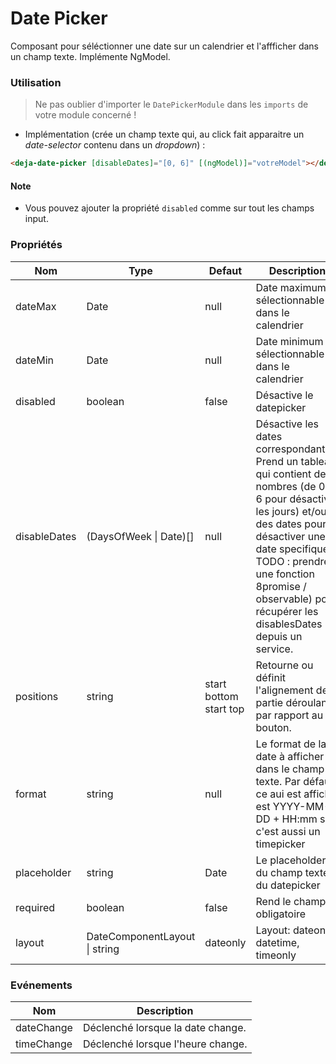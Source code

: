 # Date Picker
Composant pour séléctionner une date sur un calendrier et l'affficher dans un champ texte. Implémente NgModel.  

### Utilisation 
> Ne pas oublier d'importer le `DatePickerModule` dans les `imports` de votre module concerné !

  - Implémentation (crée un champ texte qui, au click fait apparaitre un *date-selector* contenu dans un *dropdown*) : 

```html
<deja-date-picker [disableDates]="[0, 6]" [(ngModel)]="votreModel"></deja-date-picker>
```

#### Note
 - Vous pouvez ajouter la propriété `disabled` comme sur tout les champs input.

### Propriétés

<table>
<thead>
<tr>
    <th>Nom</th>
    <th>Type</th>
    <th>Defaut</th>
    <th>Description</th>
</tr>
</thead>
<tbody>
<tr>
    <td>dateMax</td>
    <td>Date</td>
    <td>null</td>
    <td>Date maximum sélectionnable dans le calendrier</td>
</tr>
<tr>
    <td>dateMin</td>
    <td>Date</td>
    <td>null</td>
    <td>Date minimum sélectionnable dans le calendrier</td>
</tr>
<tr>
    <td>disabled</td>
    <td>boolean</td>
    <td>false</td>
    <td>Désactive le datepicker</td>
</tr>
<tr>
    <td>disableDates</td>
    <td>(DaysOfWeek | Date)[]</td>
    <td>null</td>
    <td>Désactive les dates correspondantes. Prend un tableau qui contient des nombres (de 0 à 6 pour désactiver les jours) et/ou des dates pour désactiver une date specifique. TODO : prendre une fonction 8promise / observable) pour récupérer les disablesDates depuis un service.</td>
</tr>
<tr>
    <td>positions</td>
    <td>string</td>
    <td>start bottom start top</td>
    <td>Retourne ou définit l'alignement de la partie déroulante par rapport au bouton.</td>
</tr>
<tr>
    <td>format</td>
    <td>string</td>
    <td>null</td>
    <td>Le format de la date à afficher dans le champ texte. Par défaut ce aui est affiché est YYYY-MM-DD + HH:mm si c'est aussi un timepicker</td>
</tr>
<tr>
    <td>placeholder</td>
    <td>string</td>
    <td>Date</td>
    <td>Le placeholder du champ texte du datepicker</td>
</tr>
<tr>
    <td>required</td>
    <td>boolean</td>
    <td>false</td>
    <td>Rend le champ obligatoire</td>
</tr>
<tr>
    <td>layout</td>
    <td>DateComponentLayout | string</td>
    <td>dateonly</td>
    <td>Layout: dateonly, datetime, timeonly</td>
</tr>
</tbody>
</table>

### Evénements

<table>
<thead>
<tr>
    <th>Nom</th>
    <th>Description</th>
</tr>
</thead>
<tbody>
<tr>
    <td>dateChange</td>
    <td>Déclenché lorsque la date change.</td>
</tr>
<tr>
    <td>timeChange</td>
    <td>Déclenché lorsque l'heure change.</td>
</tr>
</tbody>
</table>
